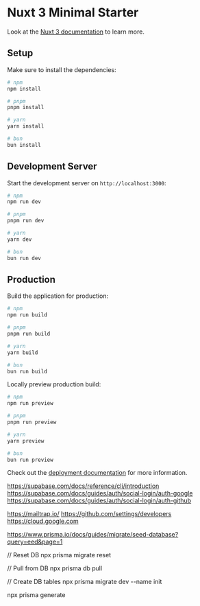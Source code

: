 # Nuxt 3 Minimal Starter

Look at the [Nuxt 3 documentation](https://nuxt.com/docs/getting-started/introduction) to learn more.

## Setup

Make sure to install the dependencies:

```bash
# npm
npm install

# pnpm
pnpm install

# yarn
yarn install

# bun
bun install
```

## Development Server

Start the development server on `http://localhost:3000`:

```bash
# npm
npm run dev

# pnpm
pnpm run dev

# yarn
yarn dev

# bun
bun run dev
```

## Production

Build the application for production:

```bash
# npm
npm run build

# pnpm
pnpm run build

# yarn
yarn build

# bun
bun run build
```

Locally preview production build:

```bash
# npm
npm run preview

# pnpm
pnpm run preview

# yarn
yarn preview

# bun
bun run preview
```

Check out the [deployment documentation](https://nuxt.com/docs/getting-started/deployment) for more information.

https://supabase.com/docs/reference/cli/introduction
https://supabase.com/docs/guides/auth/social-login/auth-google
https://supabase.com/docs/guides/auth/social-login/auth-github

https://mailtrap.io/
https://github.com/settings/developers
https://cloud.google.com

https://www.prisma.io/docs/guides/migrate/seed-database?query=eed&page=1

// Reset DB
npx prisma migrate reset

// Pull from DB
npx prisma db pull

// Create DB tables
npx prisma migrate dev --name init

npx prisma generate
